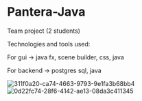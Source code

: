 ﻿# Pantera-Java

Team project (2 students) 

Technologies and tools used:

For gui -> java fx, scene builder, css, java

For backend -> postgres sql, java


![311f0a20-ca74-4663-9793-9e1fa3b68bb4](https://user-images.githubusercontent.com/80636989/158782413-fa7ff9d1-7a61-4e00-93fa-0b01bf2fe120.jpg)
![0d22fc74-28f6-4142-ae13-08da3c411345](https://user-images.githubusercontent.com/80636989/158782420-7ad91708-bcd2-4cf5-9bd5-f979a6d74102.jpg)
